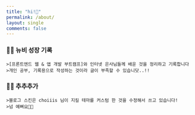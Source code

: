 ```yaml
---
title: "hi!👋"
permalink: /about/
layout: single
comments: false
---
```

### 🤸‍♀️ 뉴비 성장 기록

    >[프론트엔드 웹 & 앱 개발 부트캠프]와 인터넷 은사님들께 배운 것을 정리하고 기록합니다
    >개인 공부, 기록용으로 작성하는 것이라 글이 부족할 수 있습니닷..!!

### 🤸‍♂️ 추추추가 

    >블로그 스킨은 choiiis 님이 지킬 테마를 커스텀 한 것을 수정해서 쓰고 있습니다!
    >넘 예뻐요🫶🫶